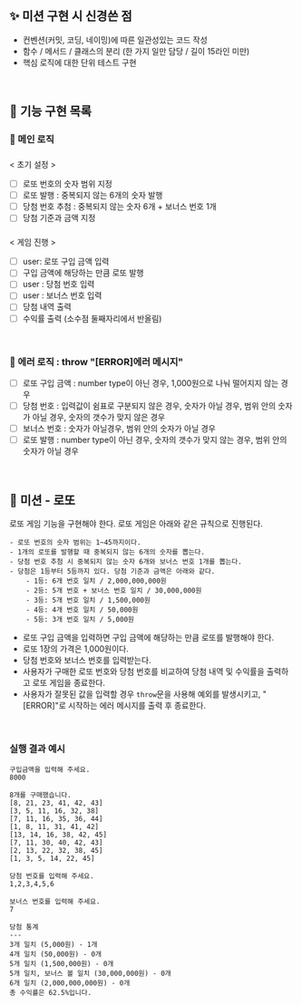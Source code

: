 ## ✨ 미션 구현 시 신경쓴 점

- 컨벤션(커밋, 코딩, 네이밍)에 따른 일관성있는 코드 작성
- 함수 / 메서드 / 클래스의 분리 (한 가지 일만 담당 / 길이 15라인 미만)
- 핵심 로직에 대한 단위 테스트 구현
<br/>

## 🎰 기능 구현 목록

### 📗 메인 로직
###
< 초기 설정 >
* [ ] 로또 번호의 숫자 범위 지정
* [ ] 로또 발행 : 중복되지 않는 6개의 숫자 발행
* [ ] 당첨 번호 추첨 : 중복되지 않는 숫자 6개 + 보너스 번호 1개
* [ ] 당첨 기준과 금액 지정
###
< 게임 진행 >
* [ ] user: 로또 구입 금액 입력
* [ ] 구입 금액에 해당하는 만큼 로또 발행
* [ ] user : 당첨 번호 입력
* [ ] user : 보너스 번호 입력
* [ ] 당첨 내역 출력
* [ ] 수익률 출력 (소수점 둘째자리에서 반올림)
<br/>

### 📕 에러 로직 : throw "[ERROR]에러 메시지"

* [ ] 로또 구입 금액 : number type이 아닌 경우, 1,000원으로 나눠 떨어지지 않는 경우
* [ ] 당첨 번호 : 입력값이 쉼표로 구분되지 않은 경우, 숫자가 아닐 경우, 범위 안의 숫자가 아닐 경우, 숫자의 갯수가 맞지 않은 경우
* [ ] 보너스 번호 : 숫자가 아닐경우, 범위 안의 숫자가 아닐 경우
* [ ] 로또 발행 : number type이 아닌 경우, 숫자의 갯수가 맞지 않는 경우, 범위 안의 숫자가 아닐 경우  

<br/>

## 🚀 미션 - 로또

로또 게임 기능을 구현해야 한다. 로또 게임은 아래와 같은 규칙으로 진행된다.

```
- 로또 번호의 숫자 범위는 1~45까지이다.
- 1개의 로또를 발행할 때 중복되지 않는 6개의 숫자를 뽑는다.
- 당첨 번호 추첨 시 중복되지 않는 숫자 6개와 보너스 번호 1개를 뽑는다.
- 당첨은 1등부터 5등까지 있다. 당첨 기준과 금액은 아래와 같다.
    - 1등: 6개 번호 일치 / 2,000,000,000원
    - 2등: 5개 번호 + 보너스 번호 일치 / 30,000,000원
    - 3등: 5개 번호 일치 / 1,500,000원
    - 4등: 4개 번호 일치 / 50,000원
    - 5등: 3개 번호 일치 / 5,000원
```

- 로또 구입 금액을 입력하면 구입 금액에 해당하는 만큼 로또를 발행해야 한다.
- 로또 1장의 가격은 1,000원이다.
- 당첨 번호와 보너스 번호를 입력받는다.
- 사용자가 구매한 로또 번호와 당첨 번호를 비교하여 당첨 내역 및 수익률을 출력하고 로또 게임을 종료한다.
- 사용자가 잘못된 값을 입력할 경우 `throw`문을 사용해 예외를 발생시키고, "[ERROR]"로 시작하는 에러 메시지를 출력 후 종료한다.
<br/>

### 실행 결과 예시

```
구입금액을 입력해 주세요.
8000

8개를 구매했습니다.
[8, 21, 23, 41, 42, 43]
[3, 5, 11, 16, 32, 38]
[7, 11, 16, 35, 36, 44]
[1, 8, 11, 31, 41, 42]
[13, 14, 16, 38, 42, 45]
[7, 11, 30, 40, 42, 43]
[2, 13, 22, 32, 38, 45]
[1, 3, 5, 14, 22, 45]

당첨 번호를 입력해 주세요.
1,2,3,4,5,6

보너스 번호를 입력해 주세요.
7

당첨 통계
---
3개 일치 (5,000원) - 1개
4개 일치 (50,000원) - 0개
5개 일치 (1,500,000원) - 0개
5개 일치, 보너스 볼 일치 (30,000,000원) - 0개
6개 일치 (2,000,000,000원) - 0개
총 수익률은 62.5%입니다.
```